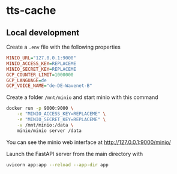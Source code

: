 # tts-cache
## Local development
Create a `.env` file with the following properties
```ini
MINIO_URL="127.0.0.1:9000"
MINIO_ACCESS_KEY=REPLACEME
MINIO_SECRET_KEY=REPLACEME
GCP_COUNTER_LIMIT=1000000
GCP_LANGUAGE=de
GCP_VOICE_NAME="de-DE-Wavenet-B"
```
Create a folder `/mnt/minio` and start minio with this command
```bash
docker run -p 9000:9000 \
    -e "MINIO_ACCESS_KEY=REPLACEME" \
    -e "MINIO_SECRET_KEY=REPLACEME" \
    -v /mnt/minio:/data \
    minio/minio server /data
```
You can see the minio web interface at http://127.0.0.1:9000/minio/

Launch the FastAPI server from the main directory with
```bash
uvicorn app:app --reload --app-dir app
```
